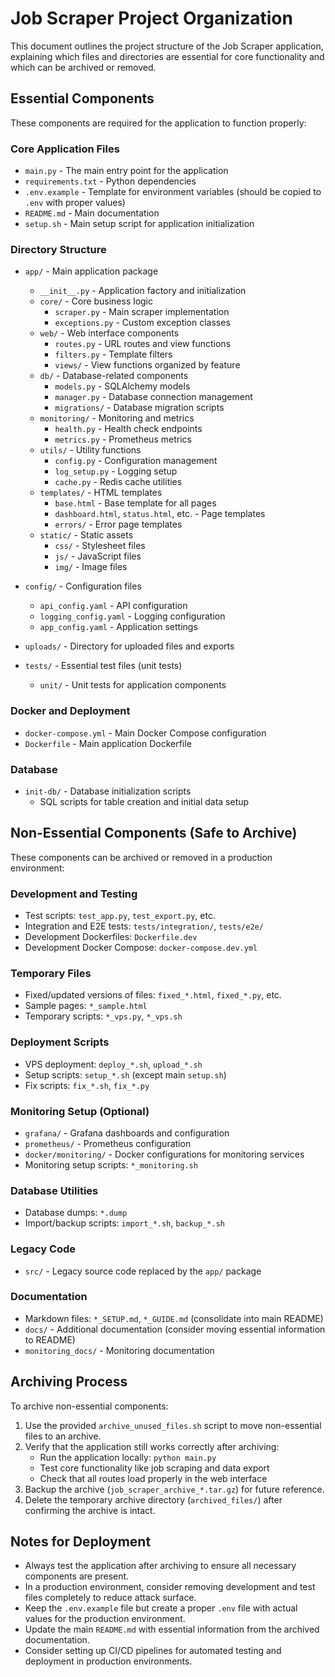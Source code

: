 # Job Scraper Project Organization

This document outlines the project structure of the Job Scraper application, explaining which files and directories are essential for core functionality and which can be archived or removed.

## Essential Components

These components are required for the application to function properly:

### Core Application Files

- `main.py` - The main entry point for the application
- `requirements.txt` - Python dependencies
- `.env.example` - Template for environment variables (should be copied to `.env` with proper values)
- `README.md` - Main documentation
- `setup.sh` - Main setup script for application initialization

### Directory Structure

- `app/` - Main application package
  - `__init__.py` - Application factory and initialization
  - `core/` - Core business logic
    - `scraper.py` - Main scraper implementation
    - `exceptions.py` - Custom exception classes
  - `web/` - Web interface components
    - `routes.py` - URL routes and view functions
    - `filters.py` - Template filters
    - `views/` - View functions organized by feature
  - `db/` - Database-related components
    - `models.py` - SQLAlchemy models
    - `manager.py` - Database connection management
    - `migrations/` - Database migration scripts
  - `monitoring/` - Monitoring and metrics
    - `health.py` - Health check endpoints
    - `metrics.py` - Prometheus metrics
  - `utils/` - Utility functions
    - `config.py` - Configuration management
    - `log_setup.py` - Logging setup
    - `cache.py` - Redis cache utilities
  - `templates/` - HTML templates
    - `base.html` - Base template for all pages
    - `dashboard.html`, `status.html`, etc. - Page templates
    - `errors/` - Error page templates
  - `static/` - Static assets
    - `css/` - Stylesheet files
    - `js/` - JavaScript files
    - `img/` - Image files

- `config/` - Configuration files
  - `api_config.yaml` - API configuration
  - `logging_config.yaml` - Logging configuration
  - `app_config.yaml` - Application settings

- `uploads/` - Directory for uploaded files and exports

- `tests/` - Essential test files (unit tests)
  - `unit/` - Unit tests for application components

### Docker and Deployment

- `docker-compose.yml` - Main Docker Compose configuration
- `Dockerfile` - Main application Dockerfile

### Database

- `init-db/` - Database initialization scripts
  - SQL scripts for table creation and initial data setup

## Non-Essential Components (Safe to Archive)

These components can be archived or removed in a production environment:

### Development and Testing

- Test scripts: `test_app.py`, `test_export.py`, etc.
- Integration and E2E tests: `tests/integration/`, `tests/e2e/`
- Development Dockerfiles: `Dockerfile.dev`
- Development Docker Compose: `docker-compose.dev.yml`

### Temporary Files

- Fixed/updated versions of files: `fixed_*.html`, `fixed_*.py`, etc.
- Sample pages: `*_sample.html`
- Temporary scripts: `*_vps.py`, `*_vps.sh`

### Deployment Scripts

- VPS deployment: `deploy_*.sh`, `upload_*.sh`
- Setup scripts: `setup_*.sh` (except main `setup.sh`)
- Fix scripts: `fix_*.sh`, `fix_*.py`

### Monitoring Setup (Optional)

- `grafana/` - Grafana dashboards and configuration
- `prometheus/` - Prometheus configuration
- `docker/monitoring/` - Docker configurations for monitoring services
- Monitoring setup scripts: `*_monitoring.sh`

### Database Utilities

- Database dumps: `*.dump`
- Import/backup scripts: `import_*.sh`, `backup_*.sh`

### Legacy Code

- `src/` - Legacy source code replaced by the `app/` package

### Documentation

- Markdown files: `*_SETUP.md`, `*_GUIDE.md` (consolidate into main README)
- `docs/` - Additional documentation (consider moving essential information to README)
- `monitoring_docs/` - Monitoring documentation

## Archiving Process

To archive non-essential components:

1. Use the provided `archive_unused_files.sh` script to move non-essential files to an archive.
2. Verify that the application still works correctly after archiving:
   - Run the application locally: `python main.py`
   - Test core functionality like job scraping and data export
   - Check that all routes load properly in the web interface
3. Backup the archive (`job_scraper_archive_*.tar.gz`) for future reference.
4. Delete the temporary archive directory (`archived_files/`) after confirming the archive is intact.

## Notes for Deployment

- Always test the application after archiving to ensure all necessary components are present.
- In a production environment, consider removing development and test files completely to reduce attack surface.
- Keep the `.env.example` file but create a proper `.env` file with actual values for the production environment.
- Update the main `README.md` with essential information from the archived documentation.
- Consider setting up CI/CD pipelines for automated testing and deployment in production environments.
